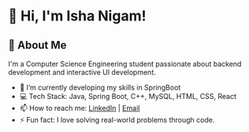 # 👋 Hi, I'm Isha Nigam!

## 🚀 About Me
I'm a Computer Science Engineering student passionate about backend development and interactive UI development.

- 🌱 I’m currently developing my skills in SpringBoot
- 💻 Tech Stack: Java, Spring Boot, C++, MySQL, HTML, CSS, React
- 📫 How to reach me: [LinkedIn](https://www.linkedin.com/in/isha-nigam-a07037325/) | [Email](mailto:ishanigam1904@gmail.com)
- ⚡ Fun fact: I love solving real-world problems through code.
